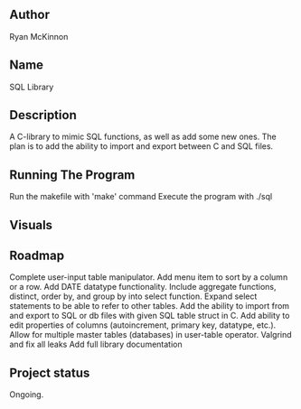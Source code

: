 ## Author
Ryan McKinnon

## Name
SQL Library

## Description
A C-library to mimic SQL functions, as well as add some new ones. The plan is to add the ability to import and export between C and SQL files.

## Running The Program
Run the makefile with 'make' command
Execute the program with ./sql

## Visuals

## Roadmap
Complete user-input table manipulator.
Add menu item to sort by a column or a row.
Add DATE datatype functionality.
Include aggregate functions, distinct, order by, and group by into select function.
Expand select statements to be able to refer to other tables.
Add the ability to import from and export to SQL or db files with given SQL table struct in C.
Add ability to edit properties of columns (autoincrement, primary key, datatype, etc.).
Allow for multiple master tables (databases) in user-table operator.
Valgrind and fix all leaks
Add full library documentation

## Project status
Ongoing.
